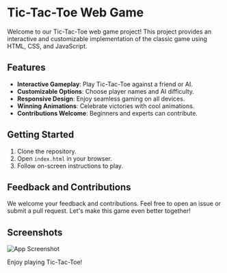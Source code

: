 # Tic-Tac-Toe Web Game

Welcome to our Tic-Tac-Toe web game project! This project provides an interactive and customizable implementation of the classic game using HTML, CSS, and JavaScript.

## Features

- **Interactive Gameplay**: Play Tic-Tac-Toe against a friend or AI.
- **Customizable Options**: Choose player names and AI difficulty.
- **Responsive Design**: Enjoy seamless gaming on all devices.
- **Winning Animations**: Celebrate victories with cool animations.
- **Contributions Welcome**: Beginners and experts can contribute.

## Getting Started

1. Clone the repository.
2. Open `index.html` in your browser.
3. Follow on-screen instructions to play.

## Feedback and Contributions

We welcome your feedback and contributions. Feel free to open an issue or submit a pull request. Let's make this game even better together!


## Screenshots

![App Screenshot](https://via.placeholder.com/468x300?text=App+Screenshot+Here)


Enjoy playing Tic-Tac-Toe!
